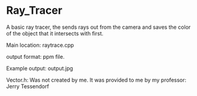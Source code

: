 # Ray_Tracer
A basic ray tracer, the sends rays out from the camera and saves the color of the object that it intersects with first.

Main location:
    raytrace.cpp
 
 output format: ppm file.    
 
 Example output: output.jpg
 
 Vector.h: Was not created by me. It was provided to me by my professor: Jerry Tessendorf 
